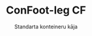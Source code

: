 ---
title: "ConFoot-leg CF"
subtitle: "Standarta konteineru kāja"
mainImage: "/images/products/confoot-leg-cf-main.jpg"
gallery:
  - "/images/products/confoot-leg-cf-1.jpg"
  - "/images/products/confoot-leg-cf-2.jpg"
  - "/images/products/confoot-leg-cf-3.jpg"
shortDescription: "ConFoot-leg CF ir mūsu standarta modeļa konteineru kāja, kas samazina laiku, kas nepieciešams konteineru pārvietošanai un izkraušanai, ļaujot konteineriem gaidīt izkrašanu, tādējādi autovadītājiem nav jāgaida."
technicalDescription: "CF modelis ļauj konteinerus izmantot kā papildu krātuvi, vienlaikus saglabājot to gatavību pārvietošanai jebkurā laikā – vienkārši novadiet piekabi zem konteinera, un ceļojums turpinās."
videoID: "C2KwnEb-npU"
faq:
  - question: "Kas ir ConFoot-leg CF?"
    answer: |
      ConFoot-leg CF ir mūsu standarta modeļa konteineru kāja, kas samazina laiku, kas nepieciešams konteineru pārvietošanai un izkraušanai, ļaujot konteineriem gaidīt izkrašanu, tādējādi autovadītājiem nav jāgaida.
  - question: "Kā darbojas ConFoot-leg CF?"
    answer: |
      ConFoot-leg CF droši piestiprinās konteinera stūra stiprinājumiem, nodrošinot stabilu atbalstu, kamēr konteiners tiek novietots ielādei, izkraušanai vai krātuvei. Kājām ir regulēšanas diapazons no 1,043 mm līdz 1,448 mm, kas ļauj tās pielāgot dažādām operatīvām vidēm.
specifications:
  - name: "Svars"
    value: "24 kg uz kāju"
  - name: "Kravas jauda"
    value: "34 tonnas"
  - name: "Regulācijas diapazons"
    value: "1,043 mm līdz 1,448 mm"
  - name: "Materiāls"
    value: "Augstas klases tērauds"
price: "3.500 EUR"
priceVAT: "4.235 EUR"
pricingNotes: "Pieejamas apjoma atlaides. Lai iegūtu sīkāku informāciju, sazinieties ar mums."
buyLink: "/contact"
howToUse: |
  1. Novietojiet CF kāju pie konteinera stūra stiprinājuma
  2. Aktivizējiet bloķēšanas mehānismu
  3. Vajadzības gadījumā regulējiet augstumu diapazonā no 1,043 mm līdz 1,448 mm
  4. Atkārtojiet visu nepieciešamo stūru gadījumā
  5. Nolaižiet piekabi un dodieties ceļā, atstājot konteineru uz kājām
benefits:
  - title: "Laika ietaupījums"
    description: "Samazina nepieciešamo laiku konteineru pārvietošanai un izkraušanai, jo konteineri var tikt atstāti gaidot izkrašanu"
  - title: "Autovadītāju efektivitāte"
    description: "Autovadītājiem nav jāgaida izkrašanas laikā, tādējādi tiek atbrīvota iespēja paveikt citas darbības"
  - title: "Papildu krātuve"
    description: "Konteinerus var izmantot kā papildu krātuves telpu, kad tie nav transportēti"
  - title: "Gatavība pārvietošanai"
    description: "Konteineri vienmēr ir gatavi pārvietošanai – vienkārši novadiet piekabi zem konteinera, lai turpinātu ceļojumu"
  - title: "Daudzpusīgas pielietojums"
    description: "Piemērots vispārīgai lietošanai, krātuvei, tvertnēm un dažādām nozarēm"
  - title: "Izmaksu optimizācija"
    description: "Optimizē izmaksas un laika izmantošanu, racionalizējot pārvadājumu un krājumu operācijas"
articleContent: |
  ## Kas ir ConFoot-leg CF?

  ConFoot-leg CF ir standarta modeļa konteineru kāja, kas izstrādāta, lai racionalizētu pārvadājumu, krātuves un loģistikas operācijas. Šis daudzpusīgais risinājums samazina nepieciešamo laiku konteineru pārvietošanai un izkraušanai, ļaujot konteineriem gaidīt izkrašanu, kas nozīmē, ka autovadītājiem nav jāgaida. CF modelis pārvērš kravu konteinerus elastīgās krātuves vienībās, kas vienmēr ir gatavas pārvietošanai, kad tas ir nepieciešams.

  ## Galvenie ieguvumi pārvadājumiem un loģistikai

  ConFoot-leg CF nodrošina būtiskas operatīvās priekšrocības uzņēmumiem, kas nodarbojas ar konteineru pārvadājumiem un loģistiku. Ļaujot konteineriem tikt atstātiem uz kājām, gaidot izkrašanu, jūs varat optimizēt autovadītāju laiku un flotes izmantošanu. Autovadītāji var nolaist konteinerus un uzreiz turpināt nākamo uzdevumu, novēršot dārgas gaidīšanas periodus ielādes un izkraušanas operāciju laikā.

  Turklāt konteineri, aprīkoti ar CF kājām, var kalpot kā vērtīga papildu krātuves telpa, kad tie nav transportēti. Tie vienmēr ir gatavi pārvietošanai – vienkārši novadiet piekabi zem konteinera, lai turpinātu ceļojumu. Šī daudzpusība padara CF par ideālu risinājumu uzņēmumiem, kuri vēlas uzlabot savas loģistikas efektivitāti un krātuves kapacitāti.

  ## Kā tas darbojas

  ConFoot-leg CF droši piestiprinās konteinera stūra stiprinājumiem, nodrošinot stabilu atbalstu, kamēr konteiners tiek novietots ielādei, izkraušanai vai krātuvei. Kājām ir regulēšanas diapazons no 1,043 mm līdz 1,448 mm, kas ļauj tās pielāgot dažādām operatīvām vidēm. Katra kāja sver 24 kg, padarot tās viegli pārvaldāmas operātoriem, savukārt sistēma nodrošina ievērojamu kravas jaudu 34 tonnas.

  Uzstādīšanas process ir vienkāršs:
  1. Novietojiet CF kājas pie konteinera stūra stiprinājumiem
  2. Aktivizējiet bloķēšanas mehānismu, lai nostiprinātu kājas
  3. Vajadzības gadījumā regulējiet augstumu atbilstoši savām prasībām
  4. Nolaižiet piekabi un dodieties ceļā, atstājot konteineru droši atbalstītu uz kājām

  Kad pienāk laiks pārvietot konteineru, vienkārši novadiet piekabi atpakaļ zem tā, piestipriniet konteineru piekabei, noņemiet kājas un turpiniet ceļojumu.

  ## ConFoot-leg CF pielietojumi

  ### Pārvadājumu uzņēmumi
  Pārvadājumu uzņēmumi gūst būtisku labumu no CF spējām optimizēt flotes izmantošanu. Autovadītāji var nolaist konteinerus klienta vietās un uzreiz turpināt nākamo uzdevumu, nevis gaidīt ielādes/izkraušanas operācijas. Šī efektivitāte būtiski palielina esošo piekabu flotes ražīgumu un samazina operacionālās izmaksas.

  ### Noliktavu un izplatīšanas darbi
  Noliktavu un izplatīšanas operācijās CF nodrošina vērtīgu elastību konteineru plūsmas pārvaldībā. Konteineri var tikt novietoti pagaidu krātuves zonās uz kājām, radot papildu rezerves kapacitāti pīķa periodos. Šāda pieeja samazina sastrēgumus ielādes dokos un ļauj efektīvāk plānot ielādes un izkraušanas operācijas.

  ### Ražošanas iekārtas
  Ražošanas iekārtas var izmantot CF aprīkotus konteinerus kā elastīgu papildu krātuvi izejvielām vai gataviem produktiem. Novietojot konteinerus tuvu ražošanas zonām, izejvielas ir viegli pieejamas pēc vajadzības, samazinot manipulācijas izmaksas un uzlabojot ražošanas efektivitāti.

  ### Mazumtirdzniecības operācijas
  Mazumtirdzniecības uzņēmumi var izmantot CF kājas sezonāliem krātuves risinājumiem, novietojot konteinerus stratēģiskās vietās, lai atbalstītu krājumu pārvaldību pīķa periodos. Šāda pieeja nodrošina izmaksu ziņā efektīvu papildu kapacitāti, bez nepieciešamības pēc pastāvīgas iekārtu paplašināšanas.

  ## Tehniskās specifikācijas

  - Kravas jauda: 34 tonnas
  - Svars: 24 kg uz kāju
  - Regulācijas diapazons: 1,043 mm līdz 1,448 mm
  - Materiāls: Augstas klases tērauds ar izturīgu apdari
  - Savietojamība: Standarta kravu konteineru stūra stiprinājumi

  ConFoot-leg CF ir praktisks risinājums, kas racionalizē pārvadājumu un krātuves operācijas, piedāvājot uzņēmumiem iespēju optimizēt izmaksas un laika izmantošanu. Ļaujot konteineriem gaidīt izkrašanu un izmantot tos kā papildu krātuvi, CF palīdz uzņēmumiem sasniegt lielāku efektivitāti un elastību konteineru apstrādes procesos.
---